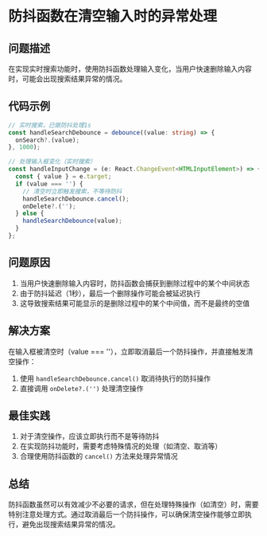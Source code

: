 # 防抖函数在清空输入时的异常处理

## 问题描述
在实现实时搜索功能时，使用防抖函数处理输入变化，当用户快速删除输入内容时，可能会出现搜索结果异常的情况。

## 代码示例
```typescript
// 实时搜索，已做防抖处理1s
const handleSearchDebounce = debounce((value: string) => {
  onSearch?.(value);
}, 1000);

// 处理输入框变化（实时搜索）
const handleInputChange = (e: React.ChangeEvent<HTMLInputElement>) => {
  const { value } = e.target;
  if (value === '') {
    // 清空时立即触发搜索，不等待防抖
    handleSearchDebounce.cancel();
    onDelete?.('');
  } else {
    handleSearchDebounce(value);
  }
};
```

## 问题原因
1. 当用户快速删除输入内容时，防抖函数会捕获到删除过程中的某个中间状态
2. 由于防抖延迟（1秒），最后一个删除操作可能会被延迟执行
3. 这导致搜索结果可能显示的是删除过程中的某个中间值，而不是最终的空值

## 解决方案
在输入框被清空时（value === ''），立即取消最后一个防抖操作，并直接触发清空操作：
1. 使用 `handleSearchDebounce.cancel()` 取消待执行的防抖操作
2. 直接调用 `onDelete?.('')` 处理清空操作

## 最佳实践
1. 对于清空操作，应该立即执行而不是等待防抖
2. 在实现防抖功能时，需要考虑特殊情况的处理（如清空、取消等）
3. 合理使用防抖函数的 `cancel()` 方法来处理异常情况

## 总结
防抖函数虽然可以有效减少不必要的请求，但在处理特殊操作（如清空）时，需要特别注意处理方式。通过取消最后一个防抖操作，可以确保清空操作能够立即执行，避免出现搜索结果异常的情况。
